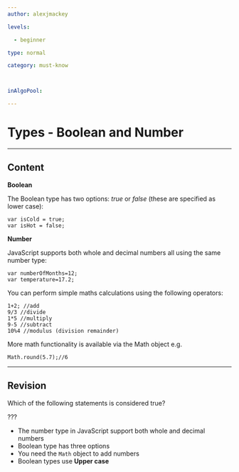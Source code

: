 ```yaml
---
author: alexjmackey

levels:

  - beginner

type: normal

category: must-know



inAlgoPool:

---
```


# Types - Boolean and Number

---
## Content

**Boolean**

The Boolean type has two options: *true* or *false* (these are specified as lower case):

```
var isCold = true;
var isHot = false;
```

**Number**

JavaScript supports both whole and decimal numbers all using the same number type: 
```
var numberOfMonths=12;
var temperature=17.2;
```

You can perform simple maths calculations using the following operators:

```
1+2; //add
9/3 //divide
1*5 //multiply
9-5 //subtract
10%4 //modulus (division remainder)

```

More math functionality is available via the Math object e.g.

```
Math.round(5.7);//6
```

---
## Revision

Which of the following statements is considered true?

???


* The number type in JavaScript support both whole and decimal numbers
* Boolean type has three options
* You need the `Math` object to add numbers
* Boolean types use **Upper case**


